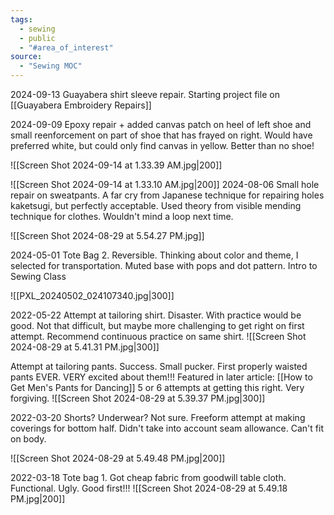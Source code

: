 ```yaml
---
tags:
  - sewing
  - public
  - "#area_of_interest"
source:
  - "Sewing MOC"
---
```

2024-09-13 Guayabera shirt sleeve repair. Starting project file on [[Guayabera Embroidery Repairs]]

2024-09-09 Epoxy repair + added canvas patch on heel of left shoe and small reenforcement on part of shoe that has frayed on right. Would have preferred white, but could only find canvas in yellow. Better than no shoe!

![[Screen Shot 2024-09-14 at 1.33.39 AM.jpg|200]]

![[Screen Shot 2024-09-14 at 1.33.10 AM.jpg|200]]
2024-08-06 
Small hole repair on sweatpants. A far cry from Japanese technique for repairing holes kaketsugi, but perfectly acceptable. Used theory from visible mending technique for clothes. Wouldn't mind a loop next time.

![[Screen Shot 2024-08-29 at 5.54.27 PM.jpg]]

2024-05-01
Tote Bag 2. Reversible. Thinking about color and theme, I selected for transportation. Muted base with pops and dot pattern.
Intro to Sewing Class

![[PXL_20240502_024107340.jpg|300]]

2022-05-22
Attempt at tailoring shirt. Disaster. With practice would be good. Not that difficult, but maybe more challenging to get right on first attempt. Recommend continuous practice on same shirt.
![[Screen Shot 2024-08-29 at 5.41.31 PM.jpg|300]]

Attempt at tailoring pants. Success. Small pucker. First properly waisted pants EVER. VERY excited about them!!! Featured in later article: [[How to Get Men's Pants for Dancing]] 5 or 6 attempts at getting this right. Very forgiving.
![[Screen Shot 2024-08-29 at 5.39.37 PM.jpg|300]]

2022-03-20
Shorts? Underwear? Not sure. Freeform attempt at making coverings for bottom half. Didn't take into account seam allowance. Can't fit on body.

![[Screen Shot 2024-08-29 at 5.49.48 PM.jpg|200]]

2022-03-18
Tote bag 1. Got cheap fabric from goodwill table cloth. Functional. Ugly. Good first!!!
![[Screen Shot 2024-08-29 at 5.49.18 PM.jpg|200]]